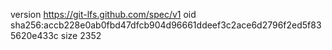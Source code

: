 version https://git-lfs.github.com/spec/v1
oid sha256:accb228e0ab0fbd47dfcb904d96661ddeef3c2ace6d2796f2ed5f835620e433c
size 2352
